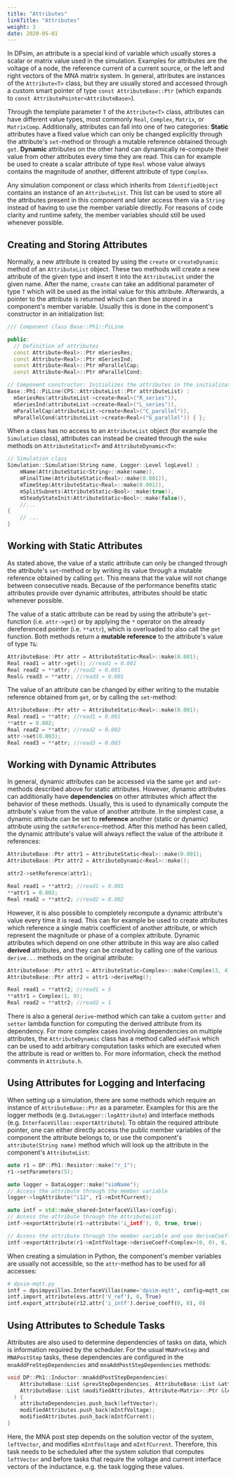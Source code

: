 ```yaml
---
title: "Attributes"
linkTitle: "Attributes"
weight: 3
date: 2020-05-01
---
```


In DPsim, an attribute is a special kind of variable which usually stores a scalar or matrix value used in the simulation.
Examples for attributes are the voltage of a node, the reference current of a current source, or the left and right vectors of the MNA matrix system.
In general, attributes are instances of the `Attribute<T>` class, but they are usually stored and accessed through a custom smart pointer of type
`const AttributeBase::Ptr` (which expands to `const AttributePointer<AttributeBase>`).

Through the template parameter `T` of the `Attribute<T>` class, attributes can have different value types, most commonly `Real`, `Complex`, `Matrix`, or `MatrixComp`. Additionally, attributes can fall into one of two categories:
**Static** attributes have a fixed value which can only be changed explicitly through the attribute's `set`-method or through a mutable reference obtained through `get`.
**Dynamic** attributes on the other hand can dynamically re-compute their value from other attributes every time they are read. This can for example be used to create a scalar attribute of type `Real` whose value always contains the magnitude of another, different attribute of type `Complex`. 

Any simulation component or class which inherits from `IdentifiedObject` contains an instance of an `AttributeList`.
This list can be used to store all the attributes present in this component and later access them via a `String` instead of having to use the member variable directly.
For reasons of code clarity and runtime safety, the member variables should still be used whenever possible. 

## Creating and Storing Attributes
Normally, a new attribute is created by using the `create` or `createDynamic` method of an `AttributeList` object.
These two methods will create a new attribute of the given type and insert it into the `AttributeList` under the given name. After the name, `create` can take an additional parameter of type `T` which will be used as the initial value for this attribute.
Afterwards, a pointer to the attribute is returned which can then be stored in a component's member variable. Usually this is done in the
component's constructor in an initialization list:

```cpp    
/// Component class Base::Ph1::PiLine

public:
  // Definition of attributes
  const Attribute<Real>::Ptr mSeriesRes;
  const Attribute<Real>::Ptr mSeriesInd;
  const Attribute<Real>::Ptr mParallelCap;
  const Attribute<Real>::Ptr mParallelCond;

// Component constructor: Initializes the attributes in the initialization list
Base::Ph1::PiLine(CPS::AttributeList::Ptr attributeList) :
  mSeriesRes(attributeList->create<Real>("R_series")),
  mSeriesInd(attributeList->create<Real>("L_series")),
  mParallelCap(attributeList->create<Real>("C_parallel")),
  mParallelCond(attributeList->create<Real>("G_parallel")) { };
```

When a class has no access to an `AttributeList` object (for example the `Simulation` class), attributes can instead be created through the
`make` methods on `AttributeStatic<T>` and `AttributeDynamic<T>`:

```cpp
// Simulation class
Simulation::Simulation(String name,	Logger::Level logLevel) :
	mName(AttributeStatic<String>::make(name)),
	mFinalTime(AttributeStatic<Real>::make(0.001)),
	mTimeStep(AttributeStatic<Real>::make(0.001)),
	mSplitSubnets(AttributeStatic<Bool>::make(true)),
	mSteadyStateInit(AttributeStatic<Bool>::make(false)),
	//... 
{
	// ...
}
```

## Working with Static Attributes
As stated above, the value of a static attribute can only be changed through the attribute's `set`-method or by writing its value through a mutable reference obtained by calling `get`. This means that the value will not change between consecutive reads. Because of the performance benefits static
attributes provide over dynamic attributes, attributes should be static whenever possible.

The value of a static attribute can be read by using the attribute's `get`-function (i.e. `attr->get`) or by applying the `*` operator on the already dereferenced pointer (i.e. `**attr`), which is overloaded to also call the `get` function. Both methods return a **mutable reference** to the attribute's value of type `T&`:

```cpp
AttributeBase::Ptr attr = AttributeStatic<Real>::make(0.001);
Real read1 = attr->get(); //read1 = 0.001
Real read2 = **attr; //read2 = 0.001
Real& read3 = **attr; //read3 = 0.001
```

The value of an attribute can be changed by either writing to the mutable reference obtained from `get`, or by calling the `set`-method:
```cpp
AttributeBase::Ptr attr = AttributeStatic<Real>::make(0.001);
Real read1 = **attr; //read1 = 0.001
**attr = 0.002;
Real read2 = **attr; //read2 = 0.002
attr->set(0.003);
Real read3 = **attr; //read3 = 0.003
```

## Working with Dynamic Attributes
In general, dynamic attributes can be accessed via the same `get` and `set`-methods described above for static attributes. However, 
dynamic attributes can additionally have **dependencies** on other attributes which affect the behavior of these methods.
Usually, this is used to dynamically compute the attribute's value from the value of another attribute. In the simplest case, a dynamic
attribute can be set to **reference** another (static or dynamic) attribute using the `setReference`-method. After this method has been called,
the dynamic attribute's value will always reflect the value of the attribute it references:
```cpp
AttributeBase::Ptr attr1 = AttributeStatic<Real>::make(0.001);
AttributeBase::Ptr attr2 = AttributeDynamic<Real>::make();

attr2->setReference(attr1);

Real read1 = **attr2; //read1 = 0.001
**attr1 = 0.002;
Real read2 = **attr2; //read2 = 0.002
```

However, it is also possible to completely recompute a dynamic attribute's value every time it is read. This can for example be used to create attributes which reference a single matrix coefficient of another attribute, or which represent the magnitude or phase of a complex attribute.
Dynamic attributes which depend on one other attribute in this way are also called **derived** attributes, and they can be created by calling one
of the various `derive...` methods on the original attribute:
```cpp
AttributeBase::Ptr attr1 = AttributeStatic<Complex>::make(Complex(3, 4));
AttributeBase::Ptr attr2 = attr1->deriveMag();

Real read1 = **attr2; //read1 = 5
**attr1 = Complex(1, 0);
Real read2 = **attr2; //read2 = 1
```
There is also a general `derive`-method which can take a custom `getter` and `setter` lambda function for computing the derived attribute from its dependency.
For more complex cases involving dependencies on multiple attributes, the `AttributeDynamic` class has a method called `addTask` which can be used to add arbitrary computation tasks which are executed when the attribute is read or written to. For more information, check the method comments in `Attribute.h`.

## Using Attributes for Logging and Interfacing
When setting up a simulation, there are some methods which require an instance of `AttributeBase::Ptr` as a parameter. Examples for this
are the logger methods (e.g. `DataLogger::logAttribute`) and interface methods (e.g. `InterfaceVillas::exportAttribute`). To obtain the
required attribute pointer, one can either directly access the public member variables of the component the attribute belongs to, or use the component's `attribute(String name)` method which will look up the attribute in the component's `AttributeList`:

```cpp
auto r1 = DP::Ph1::Resistor::make("r_1");
r1->setParameters(5);

auto logger = DataLogger::make("simName");
// Access the attribute through the member variable
logger->logAttribute("i12", r1->mIntfCurrent);

auto intf = std::make_shared<InterfaceVillas>(config);
// Access the attribute through the AttributeList
intf->exportAttribute(r1->attribute('i_intf'), 0, true, true);

// Access the attribute through the member variable and use deriveCoeff to convert it to a scalar value
intf->exportAttribute(r1->mIntfVoltage->deriveCoeff<Complex>(0, 0), 0, true);

```

When creating a simulation in Python, the component's member variables are usually not accessible, so the `attr`-method has to be used for all accesses:
```python
# dpsim-mqtt.py
intf = dpsimpyvillas.InterfaceVillas(name='dpsim-mqtt', config=mqtt_config)
intf.import_attribute(evs.attr('V_ref'), 0, True)
intf.export_attribute(r12.attr('i_intf').derive_coeff(0, 0), 0)
```

## Using Attributes to Schedule Tasks

Attributes are also used to determine dependencies of tasks on data, which is information required by the scheduler.
For the usual `MNAPreStep` and `MNAPostStep` tasks, these dependencies are configured in the `mnaAddPreStepDependencies` and `mnaAddPostStepDependencies` methods:

```cpp
void DP::Ph1::Inductor::mnaAddPostStepDependencies(
    AttributeBase::List &prevStepDependencies, AttributeBase::List &attributeDependencies,
    AttributeBase::List &modifiedAttributes, Attribute<Matrix>::Ptr &leftVector
  ) {
    attributeDependencies.push_back(leftVector);
	modifiedAttributes.push_back(mIntfVoltage);
	modifiedAttributes.push_back(mIntfCurrent);
}
```
Here, the MNA post step depends on the solution vector of the system, `leftVector`, and modifies `mIntfVoltage` and `mIntfCurrent`.
Therefore, this task needs to be scheduled after the system solution that computes `leftVector` and before tasks that require the voltage and current interface vectors of the inductance, e.g. the task logging these values.